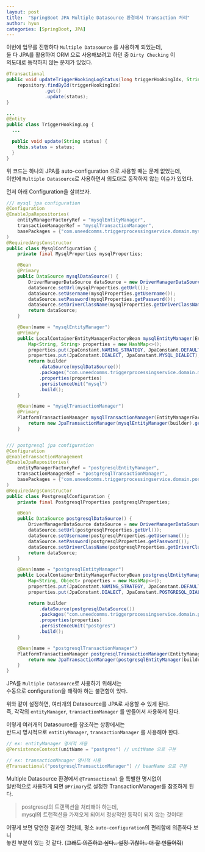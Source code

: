 ```yaml
---
layout: post
title:  "SpringBoot JPA Multiple Datasource 환경에서 Transaction 처리"
author: hyun
categories: [SpringBoot, JPA]
---
```

<!-- image: {경로} -->
<!-- rating: {0~5} -->

이번에 업무를 진행하다 `Multiple Datasource` 를 사용하게 되었는데,  
둘 다 JPA를 활용하여 ORM 으로 사용해보려고 하던 중 `Dirty Checking` 이  
의도대로 동작하지 않는 문제가 있었다.


``` java
@Transactional
public void updateTriggerHookingLogStatus(long triggerHookingIdx, String status) {
    repository.findById(triggerHookingIdx)
              .get()
              .update(status);
}

...
@Entity
public class TriggerHookingLog {
  ...

  public void update(String status) {
    this.status = status;
  }
}
```
위 코드는 하나의 JPA를 auto-configuration 으로 사용할 때는 문제 없었는데,  
이번에 `Multiple Datasource`로 사용하면서 의도대로 동작하지 않는 이슈가 있었다.  


먼저 아래 Configuration을 살펴보자.  
``` java
/// mysql jpa configuration
@Configuration
@EnableJpaRepositories(
    entityManagerFactoryRef = "mysqlEntityManager",
    transactionManagerRef = "mysqlTransactionManager",
    basePackages = {"com.uneedcomms.triggerprocessingservice.domain.mysql"}
)
@RequiredArgsConstructor
public class MysqlConfiguration {
    private final MysqlProperties mysqlProperties;

    @Bean
    @Primary
    public DataSource mysqlDataSource() {
        DriverManagerDataSource dataSource = new DriverManagerDataSource();
        dataSource.setUrl(mysqlProperties.getUrl());
        dataSource.setUsername(mysqlProperties.getUsername());
        dataSource.setPassword(mysqlProperties.getPassword());
        dataSource.setDriverClassName(mysqlProperties.getDriverClassName());
        return dataSource;
    }

    @Bean(name = "mysqlEntityManager")
    @Primary
    public LocalContainerEntityManagerFactoryBean mysqlEntityManager(EntityManagerFactoryBuilder builder) {
        Map<String, String> properties = new HashMap<>();
        properties.put(JpaConstant.NAMING_STRATEGY, JpaConstant.DEFAULT_NAMING);
        properties.put(JpaConstant.DIALECT, JpaConstant.MYSQL_DIALECT);
        return builder
            .dataSource(mysqlDataSource())
            .packages("com.uneedcomms.triggerprocessingservice.domain.mysql")
            .properties(properties)
            .persistenceUnit("mysql")
            .build();
    }

    @Bean(name = "mysqlTransactionManager")
    @Primary
    PlatformTransactionManager mysqlTransactionManager(EntityManagerFactoryBuilder builder) {
        return new JpaTransactionManager(mysqlEntityManager(builder).getObject());
    }


/// postgresql jpa configuration
@Configuration
@EnableTransactionManagement
@EnableJpaRepositories(
    entityManagerFactoryRef = "postgresqlEntityManager",
    transactionManagerRef = "postgresqlTransactionManager",
    basePackages = {"com.uneedcomms.triggerprocessingservice.domain.postgresql"}
)
@RequiredArgsConstructor
public class PostgresqlConfiguration {
    private final PostgresqlProperties postgresqlProperties;

    @Bean
    public DataSource postgresqlDataSource() {
        DriverManagerDataSource dataSource = new DriverManagerDataSource();
        dataSource.setUrl(postgresqlProperties.getUrl());
        dataSource.setUsername(postgresqlProperties.getUsername());
        dataSource.setPassword(postgresqlProperties.getPassword());
        dataSource.setDriverClassName(postgresqlProperties.getDriverClassName());
        return dataSource;
    }

    @Bean(name = "postgresqlEntityManager")
    public LocalContainerEntityManagerFactoryBean postgresqlEntityManager(EntityManagerFactoryBuilder builder) {
        Map<String, Object> properties = new HashMap<>();
        properties.put(JpaConstant.NAMING_STRATEGY, JpaConstant.DEFAULT_NAMING);
        properties.put(JpaConstant.DIALECT, JpaConstant.POSTGRESQL_DIALECT);

        return builder
            .dataSource(postgresqlDataSource())
            .packages("com.uneedcomms.triggerprocessingservice.domain.postgresql")
            .properties(properties)
            .persistenceUnit("postgres")
            .build();
    }

    @Bean(name = "postgresqlTransactionManager")
    PlatformTransactionManager postgresqlTransactionManager(EntityManagerFactoryBuilder builder) {
        return new JpaTransactionManager(postgresqlEntityManager(builder).getObject());
    }
}
```
JPA를 `Multiple Datasource`로 사용하기 위해서는  
수동으로 configuration을 해줘야 하는 불편함이 있다.  

위와 같이 설정하면, 여러개의 Datasource를 JPA로 사용할 수 있게 된다.  
즉, 각각의 `entityManager`, `transactionManager` 를 만들어서 사용하게 된다.  

이렇게 여러개의 Datasource를 참조하는 상황에서는  
반드시 명시적으로 `entitiyManager`, `transactionManager` 를 사용해야 한다.  
``` java
// ex: entityManager 명시적 사용
@PersistenceContext(unitName = "postgres") // unitName 으로 구분

// ex: transactionManager 명시적 사용
@Transactional("postgresqlTransactionManager") // beanName 으로 구분
```

Multiple Datasource 환경에서 `@Transactional` 을 특별한 명시없이  
일반적으로 사용하게 되면 `@Primary`로 설정한 TransactionManager를 참조하게 된다.  

> postgresql의 트랜잭션을 처리해야 하는데,  
> mysql의 트랜잭션을 가져오게 되어서 정상적인 동작이 되지 않는 것이다!

어떻게 보면 당연한 결과인 것인데, 평소 `auto-configuration`의 편리함에 의존하다 보니   
놓친 부분이 있는 것 같다. (~~그래도 의존하고 싶다.. 설정 귀찮아.. 더 잘 만들어줘~~)


